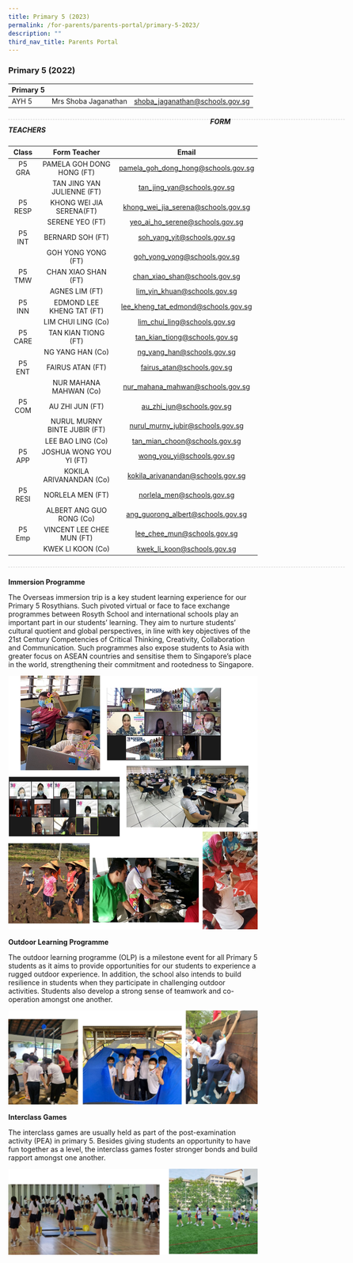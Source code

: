 ```yaml
---
title: Primary 5 (2023)
permalink: /for-parents/parents-portal/primary-5-2023/
description: ""
third_nav_title: Parents Portal
---
```

### Primary 5 (2022)

| Primary 5 |  | |
| -------- | -------- | -------- |
| AYH 5 | Mrs Shoba Jaganathan | shoba_jaganathan@schools.gov.sg |

<div style="line-height: 19.6px; width: 408px; float: left;"><div style="margin-top: 8px; margin-bottom: 8px; line-height: 19.6px; width: 680px; border-bottom: 1px dashed rgb(204, 204, 204); height: 1px; clear: both;"></div></div>

##### FORM TEACHERS

| Class | Form Teacher | Email |
|:---:|:---:|:---:|
| P5 GRA | PAMELA GOH DONG HONG (FT) | pamela_goh_dong_hong@schools.gov.sg |
|   | TAN JING YAN JULIENNE (FT) | tan_jing_yan@schools.gov.sg |
| P5 RESP | KHONG WEI JIA SERENA(FT) | khong_wei_jia_serena@schools.gov.sg |
|   | SERENE YEO (FT) | yeo_ai_ho_serene@schools.gov.sg |
| P5 INT | BERNARD SOH (FT) | soh_yang_yit@schools.gov.sg |
|   | GOH YONG YONG (FT) | goh_yong_yong@schools.gov.sg |
| P5 TMW | CHAN XIAO SHAN (FT) | chan_xiao_shan@schools.gov.sg |
|   | AGNES LIM (FT) | lim_yin_khuan@schools.gov.sg |
| P5 INN | EDMOND LEE KHENG TAT (FT)	 | lee_kheng_tat_edmond@schools.gov.sg |
|   | LIM CHUI LING (Co) | lim_chui_ling@schools.gov.sg |
| P5 CARE   | TAN KIAN TIONG (FT) | tan_kian_tiong@schools.gov.sg |
|   | NG YANG HAN (Co) | ng_yang_han@schools.gov.sg |
| P5 ENT | FAIRUS ATAN (FT)	 | fairus_atan@schools.gov.sg |
|   | NUR MAHANA MAHWAN (Co)	 | nur_mahana_mahwan@schools.gov.sg |
| P5 COM | AU ZHI JUN (FT) | au_zhi_jun@schools.gov.sg |
|   | NURUL MURNY BINTE JUBIR (FT) | nurul_murny_jubir@schools.gov.sg |
|   | LEE BAO LING (Co) | tan_mian_choon@schools.gov.sg |
| P5 APP | JOSHUA WONG YOU YI (FT) | wong_you_yi@schools.gov.sg |
|   | KOKILA ARIVANANDAN (Co) | kokila_arivanandan@schools.gov.sg |
| P5 RESI   | NORLELA MEN (FT)	 | norlela_men@schools.gov.sg |
|   | ALBERT ANG GUO RONG (Co) | ang_guorong_albert@schools.gov.sg |
|  P5 Emp    |  VINCENT LEE CHEE MUN (FT)	 | lee_chee_mun@schools.gov.sg |
|   |  KWEK LI KOON (Co) | kwek_li_koon@schools.gov.sg |

<div style="line-height: 19.6px; width: 408px; float: left;"><div style="margin-top: 8px; margin-bottom: 8px; line-height: 19.6px; width: 680px; border-bottom: 1px dashed rgb(204, 204, 204); height: 1px; clear: both;"></div></div> <br>


**Immersion Programme**

The Overseas immersion trip is a key student learning experience for our Primary 5 Rosythians. Such pivoted virtual or face to face exchange programmes between Rosyth School and international schools play an important part in our students’ learning. They aim to nurture students’ cultural quotient and global perspectives, in line with key objectives of the 21st Century Competencies of Critical Thinking, Creativity, Collaboration and Communication. Such programmes also expose students to Asia with greater focus on ASEAN countries and sensitise them to Singapore’s place in the world, strengthening their commitment and rootedness to Singapore.

![](/images/p5_1.jpg)

**Outdoor Learning Programme**

The outdoor learning programme (OLP) is a milestone event for all Primary 5 students as it aims to provide opportunities for our students to experience a rugged outdoor experience. In addition, the school also intends to build resilience in students when they participate in challenging outdoor activities. Students also develop a strong sense of teamwork and co-operation amongst one another.

![](/images/P5_2.jpg)

**Interclass Games**

The interclass games are usually held as part of the post-examination activity (PEA) in primary 5. Besides giving students an opportunity to have fun together as a level, the interclass games foster stronger bonds and build rapport amongst one another.

![](/images/p5_3.png)